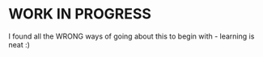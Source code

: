 # WORK IN PROGRESS

I found all the WRONG ways of going about this to begin with - learning is neat :) 